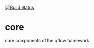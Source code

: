 [![Build Status](https://travis-ci.org/qflow/websockets.svg)](https://travis-ci.org/qflow/websockets)
# core
core components of the qflow framework
